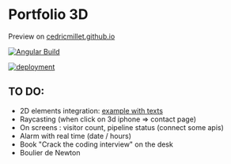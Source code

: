# Portfolio 3D

Preview on [cedricmillet.github.io](https://cedricmillet.github.io)

[![Angular Build](https://github.com/cedricmillet/cedricmillet.github.io/actions/workflows/action.yaml/badge.svg)](https://github.com/cedricmillet/cedricmillet.github.io/actions/workflows/action.yaml)

[![deployment](https://github.com/cedricmillet/cedricmillet.github.io/actions/workflows/pages/pages-build-deployment/badge.svg)](https://github.com/cedricmillet/cedricmillet.github.io/actions/workflows/pages/pages-build-deployment)

## TO DO:
* 2D elements integration: [example with texts](https://r105.threejsfundamentals.org/threejs/lessons/threejs-align-html-elements-to-3d.html)
* Raycasting (when click on 3d iphone => contact page)
* On screens : visitor count, pipeline status (connect some apis)
* Alarm with real time (date / hours)
* Book "Crack the coding interview" on the desk
* Boulier de Newton
